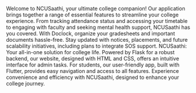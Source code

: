 Welcome to NCUSaathi, your ultimate college companion! Our application brings together a range of essential features to streamline your college experience. From tracking attendance status and accessing your timetable to engaging with faculty and seeking mental health support, NCUSaathi has you covered. With Doclock, organize your gradesheets and important documents hassle-free. Stay updated with notices, placements, and future scalability initiatives, including plans to integrate SOS support. NCUSaathi: Your all-in-one solution for college life. Powered by Flask for a robust backend, our website, designed with HTML and CSS, offers an intuitive interface for admin tasks. For students, our user-friendly app, built with Flutter, provides easy navigation and access to all features. Experience convenience and efficiency with NCUSaathi, designed to enhance your college journey.
